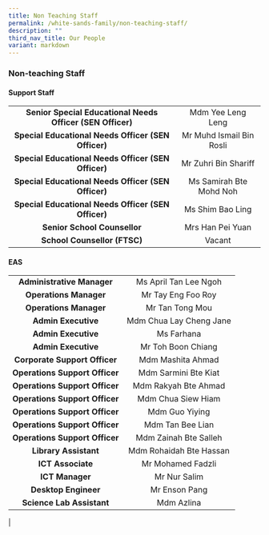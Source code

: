 ```yaml
---
title: Non Teaching Staff
permalink: /white-sands-family/non-teaching-staff/
description: ""
third_nav_title: Our People
variant: markdown
---
```

### **Non-teaching Staff**
#### **Support Staff**

|  |  |
|:---:|:---:|
| **Senior Special Educational Needs Officer (SEN Officer)** | Mdm Yee Leng Leng |
| **Special Educational Needs Officer (SEN Officer)** | Mr Muhd Ismail Bin Rosli |
| **Special Educational Needs Officer (SEN Officer)** | Mr Zuhri Bin Shariff |
| **Special Educational Needs Officer (SEN Officer)** | Ms Samirah Bte Mohd Noh |
| **Special Educational Needs Officer (SEN Officer)** | Ms Shim Bao Ling |
| **Senior School Counsellor** | Mrs Han Pei Yuan |
| **School Counsellor (FTSC)** | Vacant|


#### **EAS**

|  |  |
|:---:|:---:|
| **Administrative Manager** | Ms April Tan Lee Ngoh |
| **Operations Manager** | Mr Tay Eng Foo Roy |
| **Operations Manager** | Mr Tan Tong Mou |
| **Admin Executive** | Mdm Chua Lay Cheng Jane |
| **Admin Executive** | Ms Farhana  |
| **Admin Executive** | Mr Toh Boon Chiang  |
| **Corporate Support Officer** | Mdm Mashita Ahmad  |
| **Operations Support Officer** | Mdm Sarmini Bte Kiat |
| **Operations Support Officer** | Mdm Rakyah Bte Ahmad |
| **Operations Support Officer** | Mdm Chua Siew Hiam |
| **Operations Support Officer** | Mdm Guo Yiying |
| **Operations Support Officer** | Mdm Tan Bee Lian |
| **Operations Support Officer** | Mdm Zainah Bte Salleh |
| **Library Assistant** | Mdm Rohaidah Bte Hassan |
| **ICT Associate** | Mr Mohamed Fadzli |
| **ICT Manager** | Mr Nur Salim |
| **Desktop Engineer** | Mr Enson Pang |
| **Science Lab Assistant** | Mdm Azlina |
|